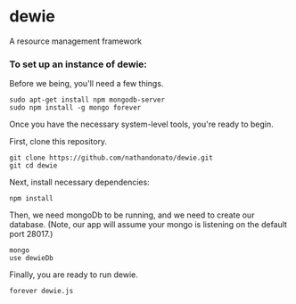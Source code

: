 # dewie
A resource management framework

### To set up an instance of dewie:

Before we being, you'll need a few things.

```
sudo apt-get install npm mongodb-server
sudo npm install -g mongo forever
```

Once you have the necessary system-level tools, you're ready to begin.

First, clone this repository.

```
git clone https://github.com/nathandonato/dewie.git
git cd dewie
```

Next, install necessary dependencies:

`npm install`

Then, we need mongoDb to be running, and we need to create our database. (Note, our app will assume your mongo is listening on the default port 28017.)

```
mongo
use dewieDb
```

Finally, you are ready to run dewie.

```
forever dewie.js
```
